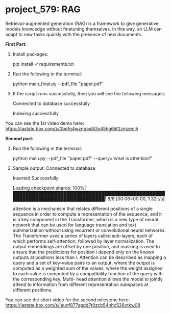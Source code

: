 # project_579: RAG

Retrieval-augmented generation (RAG) is a framework to give generative models knowledge without finetuning themselves. In this way, an LLM can adapt to new tasks quickly with the presence of new documents.

**First Part:**

1. Install packages:
   
    pip install -r requirements.txt

3. Run the following in the terminal:
   
    python main_final.py --pdf_file "paper.pdf"

4. If the script runs successfully, then you will see the following messages:
   
    Connected to database successfully
   
    Indexing successfully

You can see the 1st video demo here: 
https://iastate.box.com/s/0befg4wzngas8i3x45hg6jif2zmzedih


**Second part:**

1. Run the following in the terminal:
   
    python main.py --pdf_file "paper.pdf" --query='what is attention?'

2. Sample output:
   Connected to database
   
   Inserted Successfully
   
   Loading checkpoint shards: 100%|█████████████████████████████████████████████████████████████████████████████| 8/8 [00:06<00:00,  1.32it/s]


   attention is a mechanism that relates different positions of a single sequence in order to compute a representation of the sequence, and it is a key component in the Transformer, which     is a new type of neural network that can be used for language translation and text summarization without using recurrent or convolutional neural networks. The Transformer uses a series     of layers called sub-layers, each of which performs self-attention, followed by layer normalization. The output embeddings are offset by one position, and masking is used to ensure that    the predictions for position i depend only on the known outputs at positions less than i. Attention can be described as mapping a query and a set of key-value pairs to an output, where     the output is computed as a weighted sum of the values, where the weight assigned to each value is computed by a compatibility function of the query with the corresponding key. Multi-      head attention allows the model to jointly attend to information from different representation subspaces at different positions.

You can see the short video for the second milestone here:
https://iastate.box.com/s/leunf877sgdd7t0zcb54nhc526otkw08
